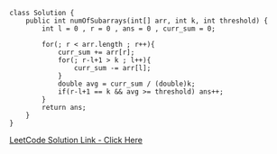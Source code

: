 ```
class Solution {
    public int numOfSubarrays(int[] arr, int k, int threshold) {
        int l = 0 , r = 0 , ans = 0 , curr_sum = 0;

        for(; r < arr.length ; r++){
            curr_sum += arr[r];
            for(; r-l+1 > k ; l++){
                curr_sum -= arr[l];
            }
            double avg = curr_sum / (double)k;
            if(r-l+1 == k && avg >= threshold) ans++;
        }
        return ans;
    }
}
```

[LeetCode Solution Link - Click 
Here](https://leetcode.com/problems/number-of-sub-arrays-of-size-k-and-average-greater-than-or-equal-to-threshold/solutions/3968010/java-sliding-window-solution-with-template/)
